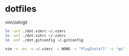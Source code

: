 dotfiles
========

vim/zsh/git

```bash
ln -snf ./dot.vimrc ~/.vimrc
ln -snf ./dot.zshrc ~/.zshrc
ln -snf ./dot.gitconfig ~/.gitconfig

vim -v -es -u ~/.vimrc -i NONE -c "PlugInstall" -c "qa"
```
